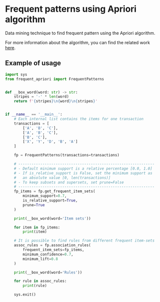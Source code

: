 # Frequent patterns using Apriori algorithm

Data mining technique to find frequent pattern using the Apriori algorithm.

For more information about the algorithm, you can find the related work [here](http://www.vldb.org/conf/1994/P487.PDF).

## Example of usage

```python
import sys
from frequent_apriori import FrequentPatterns


def __box_word(word: str) -> str:
    stripes = '-' * len(word)
    return f'{stripes}\n{word}\n{stripes}'


if __name__ == '__main__':
    # Each internal list contains the items for one transaction
    transactions = [
        ['A', 'B', 'C'],
        ['A', 'B', 'C'],
        ['B', 'C'],
        ['X', 'Y', 'D', 'B', 'A']
    ]

    fp = FrequentPatterns(transactions=transactions)

    # --------------------------------------------------------------
    # - Default minimum support is a relative percentage [0.0, 1.0] 
    # - If is_relative_support is False, set the minimum support as 
    #   an absolute value [0, len(transactions)]
    # - To keep subsets and supersets, set prune=False
    # --------------------------------------------------------------
    fp_items = fp.get_frequent_item_sets(
        minimum_support=0.7,
        is_relative_support=True,
        prune=True
    )

    print(__box_word(word='Item sets'))

    for item in fp_items:
        print(item)

    # It is possible to find rules from different frequent item-sets
    assoc_rules = fp.association_rules(
        frequent_item_sets=fp_items,
        minimum_confidence=0.7,
        minimum_lift=0.8
    )

    print(__box_word(word='Rules'))

    for rule in assoc_rules:
        print(rule)

    sys.exit()
```